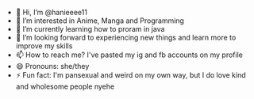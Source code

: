 - 👋 Hi, I’m @hanieeee11
- 👀 I’m interested in Anime, Manga and Programming
- 🌱 I’m currently learning how to proram in java
- 💞️ I’m looking forward to experiencing new things and learn more to improve my skills
- 📫 How to reach me? I've pasted my ig and fb accounts on my profile
- 😄 Pronouns: she/they
- ⚡ Fun fact: I'm pansexual and weird on my own way, but I do love kind and wholesome people nyehe

<!---
hanieeee11/hanieeee11 is a ✨ special ✨ repository because its `README.md` (this file) appears on your GitHub profile.
You can click the Preview link to take a look at your changes.
--->
